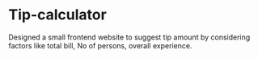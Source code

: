 # Tip-calculator
Designed a small frontend website to suggest tip amount by considering factors like total bill, No of persons, overall experience.
